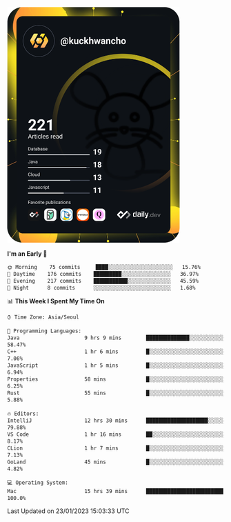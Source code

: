 <a href="https://app.daily.dev/kuckhwancho"><img src="https://github.com/kuckjwi0928/kuckjwi0928/blob/master/devcard.svg" width="400" alt="Kuckjwi Devcard"/></a>

<!--START_SECTION:waka-->
**I'm an Early 🐤** 

```text
🌞 Morning    75 commits     ████░░░░░░░░░░░░░░░░░░░░░   15.76% 
🌆 Daytime    176 commits    █████████░░░░░░░░░░░░░░░░   36.97% 
🌃 Evening    217 commits    ███████████░░░░░░░░░░░░░░   45.59% 
🌙 Night      8 commits      ░░░░░░░░░░░░░░░░░░░░░░░░░   1.68%

```


📊 **This Week I Spent My Time On** 

```text
⌚︎ Time Zone: Asia/Seoul

💬 Programming Languages: 
Java                     9 hrs 9 mins        ██████████████░░░░░░░░░░░   58.47% 
C++                      1 hr 6 mins         █░░░░░░░░░░░░░░░░░░░░░░░░   7.06% 
JavaScript               1 hr 5 mins         █░░░░░░░░░░░░░░░░░░░░░░░░   6.94% 
Properties               58 mins             █░░░░░░░░░░░░░░░░░░░░░░░░   6.25% 
Rust                     55 mins             █░░░░░░░░░░░░░░░░░░░░░░░░   5.88%

🔥 Editors: 
IntelliJ                 12 hrs 30 mins      ████████████████████░░░░░   79.88% 
VS Code                  1 hr 16 mins        ██░░░░░░░░░░░░░░░░░░░░░░░   8.17% 
CLion                    1 hr 7 mins         █░░░░░░░░░░░░░░░░░░░░░░░░   7.13% 
GoLand                   45 mins             █░░░░░░░░░░░░░░░░░░░░░░░░   4.82%

💻 Operating System: 
Mac                      15 hrs 39 mins      █████████████████████████   100.0%

```


 Last Updated on 23/01/2023 15:03:33 UTC
<!--END_SECTION:waka-->
